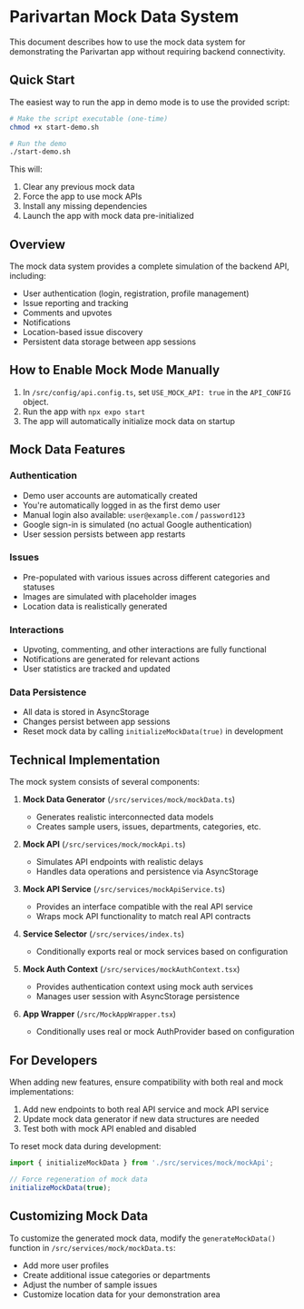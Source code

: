 # Parivartan Mock Data System

This document describes how to use the mock data system for demonstrating the Parivartan app without requiring backend connectivity.

## Quick Start

The easiest way to run the app in demo mode is to use the provided script:

```bash
# Make the script executable (one-time)
chmod +x start-demo.sh

# Run the demo
./start-demo.sh
```

This will:
1. Clear any previous mock data
2. Force the app to use mock APIs
3. Install any missing dependencies
4. Launch the app with mock data pre-initialized

## Overview

The mock data system provides a complete simulation of the backend API, including:

- User authentication (login, registration, profile management)
- Issue reporting and tracking
- Comments and upvotes
- Notifications
- Location-based issue discovery
- Persistent data storage between app sessions

## How to Enable Mock Mode Manually

1. In `/src/config/api.config.ts`, set `USE_MOCK_API: true` in the `API_CONFIG` object.
2. Run the app with `npx expo start`
3. The app will automatically initialize mock data on startup

## Mock Data Features

### Authentication

- Demo user accounts are automatically created
- You're automatically logged in as the first demo user
- Manual login also available: `user@example.com` / `password123`
- Google sign-in is simulated (no actual Google authentication)
- User session persists between app restarts

### Issues

- Pre-populated with various issues across different categories and statuses
- Images are simulated with placeholder images
- Location data is realistically generated

### Interactions

- Upvoting, commenting, and other interactions are fully functional
- Notifications are generated for relevant actions
- User statistics are tracked and updated

### Data Persistence

- All data is stored in AsyncStorage
- Changes persist between app sessions
- Reset mock data by calling `initializeMockData(true)` in development

## Technical Implementation

The mock system consists of several components:

1. **Mock Data Generator** (`/src/services/mock/mockData.ts`)
   - Generates realistic interconnected data models
   - Creates sample users, issues, departments, categories, etc.

2. **Mock API** (`/src/services/mock/mockApi.ts`)
   - Simulates API endpoints with realistic delays
   - Handles data operations and persistence via AsyncStorage

3. **Mock API Service** (`/src/services/mockApiService.ts`)
   - Provides an interface compatible with the real API service
   - Wraps mock API functionality to match real API contracts

4. **Service Selector** (`/src/services/index.ts`)
   - Conditionally exports real or mock services based on configuration

5. **Mock Auth Context** (`/src/services/mockAuthContext.tsx`)
   - Provides authentication context using mock auth services
   - Manages user session with AsyncStorage persistence

6. **App Wrapper** (`/src/MockAppWrapper.tsx`)
   - Conditionally uses real or mock AuthProvider based on configuration

## For Developers

When adding new features, ensure compatibility with both real and mock implementations:

1. Add new endpoints to both real API service and mock API service
2. Update mock data generator if new data structures are needed
3. Test both with mock API enabled and disabled

To reset mock data during development:

```typescript
import { initializeMockData } from './src/services/mock/mockApi';

// Force regeneration of mock data
initializeMockData(true);
```

## Customizing Mock Data

To customize the generated mock data, modify the `generateMockData()` function in `/src/services/mock/mockData.ts`:

- Add more user profiles
- Create additional issue categories or departments
- Adjust the number of sample issues
- Customize location data for your demonstration area